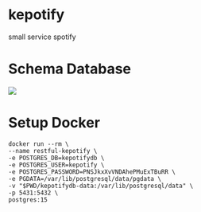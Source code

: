 # kepotify
small service spotify

# Schema Database
![](/home/yeahbutstill/IdeaProjects/kepotify/kepotify-0.png)

# Setup Docker
```shell
docker run --rm \
--name restful-kepotify \
-e POSTGRES_DB=kepotifydb \
-e POSTGRES_USER=kepotify \
-e POSTGRES_PASSWORD=PNSJkxXvVNDAhePMuExTBuRR \
-e PGDATA=/var/lib/postgresql/data/pgdata \
-v "$PWD/kepotifydb-data:/var/lib/postgresql/data" \
-p 5431:5432 \
postgres:15
```